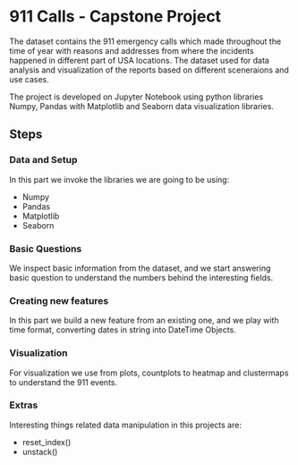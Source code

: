 # 911 Calls - Capstone Project
The dataset contains the 911 emergency calls which made throughout the time of year with reasons and addresses from where the incidents happened in different part of USA locations. The dataset used for data analysis and visualization of the reports based on different sceneraions and use cases.

The project is developed on Jupyter Notebook using python libraries Numpy, Pandas with Matplotlib and Seaborn data visualization libraries.


## Steps

### Data and Setup
In this part we invoke the libraries we are going to be using:

- Numpy
- Pandas
- Matplotlib
- Seaborn

### Basic Questions
We inspect basic information from the dataset, and we start answering basic question to understand the numbers behind the interesting fields.

### Creating new features
In this part we build a new feature from an existing one, and we play with time format, converting dates in string into DateTime Objects.

### Visualization
For visualization we use from plots, countplots to heatmap and clustermaps to understand the 911 events.

### Extras
Interesting things related data manipulation in this projects are:

- reset_index() 
- unstack()
